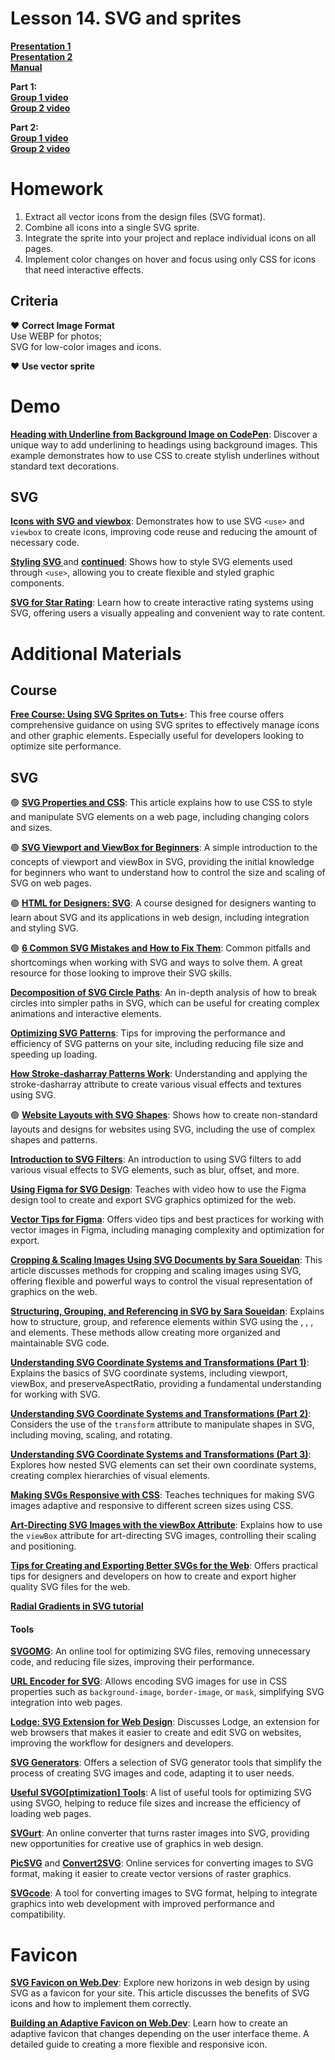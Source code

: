 # Lesson 14. SVG and sprites

**[Presentation 1](presentations/presentation-14-svg.pdf)**<br />
**[Presentation 2](presentations/presentation-14-sprites.pdf)**<br />
**[Manual](manuals/manual-14-svg.pdf)**<br /> 

**Part 1:** <br /> 
**[Group 1 video](https://drive.google.com/file/d/1jxiYOAG3klDwh8MtMc4GEZa-TlE1uKsn/view)**<br />
**[Group 2 video](https://drive.google.com/file/d/1xYyAS1WtwAOpdhWIZvahgy1xHIAGRgBZ/view)**<br />

**Part 2:** <br />
**[Group 1 video](https://drive.google.com/file/d/18gDGv_okwuGpWyp1W0loPOpF8EmhvDQl/view)**<br />
**[Group 2 video](https://drive.google.com/file/d/1ca6aS6KR2rZwMo-2mjXYw1ZT8pbfFA9M/view)**<br /> 

# Homework

1. Extract all vector icons from the design files (SVG format).
2. Combine all icons into a single SVG sprite.
3. Integrate the sprite into your project and replace individual icons on all pages.
4. Implement color changes on hover and focus using only CSS for icons that need interactive effects.

## Criteria 
❤️
**Correct Image Format** <br />
Use WEBP for photos;  <br />
SVG for low-color images and icons. 

❤️ **Use vector sprite**

# Demo

**[Heading with Underline from Background Image on CodePen](https://codepen.io/michellebarker/pen/YJzXKW)**: Discover a unique way to add underlining to headings using background images. This example demonstrates how to use CSS to create stylish underlines without standard text decorations.

## SVG 

**[Icons with SVG <use> and viewbox](https://codepen.io/michellebarker/pen/BKodKj)**: Demonstrates how to use SVG `<use>` and `viewbox` to create icons, improving code reuse and reducing the amount of necessary code.

**[Styling SVG <use>](https://codepen.io/michellebarker/pen/xVwgbq)** and **[continued](https://codepen.io/michellebarker/pen/qZORjp?editors=1100)**: Shows how to style SVG elements used through `<use>`, allowing you to create flexible and styled graphic components.

**[SVG for Star Rating](https://ishadeed.com/article/star-rating-svg)**: Learn how to create interactive rating systems using SVG, offering users a visually appealing and convenient way to rate content.

# Additional Materials

## Course

**[Free Course: Using SVG Sprites on Tuts+](https://webdesign.tutsplus.com/free-course-using-svg-sprites--cms-24619a)**: This free course offers comprehensive guidance on using SVG sprites to effectively manage icons and other graphic elements. Especially useful for developers looking to optimize site performance.

## SVG

<!-- 🟢 **[Using SVG in HTML](https://www.scaler.com/topics/html/how-to-use-svg-in-html/)**: A detailed guide on how to integrate SVG images into your web pages. This is the foundation for creating scalable and high-performance graphic elements, from icons to complex illustrations. -->

🟢 **[SVG Properties and CSS](https://css-tricks.com/svg-properties-and-css/)**: This article explains how to use CSS to style and manipulate SVG elements on a web page, including changing colors and sizes.

🟢 **[SVG Viewport and ViewBox for Beginners](https://webdesign.tutsplus.com/svg-viewport-and-viewbox-for-beginners--cms-30844t)**: A simple introduction to the concepts of viewport and viewBox in SVG, providing the initial knowledge for beginners who want to understand how to control the size and scaling of SVG on web pages.

🟢 **[HTML for Designers: SVG](https://app.uxcel.com/courses/html-for-designers/html-svg-073)**: A course designed for designers wanting to learn about SVG and its applications in web design, including integration and styling SVG.

🟢 **[6 Common SVG Mistakes and How to Fix Them](https://css-tricks.com/6-common-svg-fails-and-how-to-fix-them/)**: Common pitfalls and shortcomings when working with SVG and ways to solve them. A great resource for those looking to improve their SVG skills.

**[Decomposition of SVG Circle Paths](https://www.smashingmagazine.com/2019/03/svg-circle-decomposition-paths/)**: An in-depth analysis of how to break circles into simpler paths in SVG, which can be useful for creating complex animations and interactive elements.

**[Optimizing SVG Patterns](https://css-tricks.com/optimizing-svg-patterns/)**: Tips for improving the performance and efficiency of SVG patterns on your site, including reducing file size and speeding up loading.

**[How Stroke-dasharray Patterns Work](https://css-tricks.com/how-stroke-dasharray-patterns-work/)**: Understanding and applying the stroke-dasharray attribute to create various visual effects and textures using SVG.

<!-- **[Using the SVG Tag in HTML](https://www.scaler.com/topics/svg-tag-in-html/)**: Explains how to use the <svg> tag to embed SVG directly into HTML documents, allowing easy addition of scalable vector graphics to web pages. -->

<!-- **[Enhancing Web Images with SVG and "Grainy" Filters](https://webdesign.tutsplus.com/better-web-images-with-svg-grainy-filters--cms-39739t)**: Describes how using SVG and filters can improve the quality of images on websites, adding textured and grainy effects for more expressive design. -->

<!-- **[Hand Coding SVG](https://webdesign.tutsplus.com/how-to-hand-code-svg--cms-30368t)**: Offers a lesson on hand-coding SVG images, giving developers full control over vector graphics and their attributes. -->

🟢 **[Website Layouts with SVG Shapes](https://webdesign.tutsplus.com/website-layouts-with-svg-shapes--cms-35259t)**: Shows how to create non-standard layouts and designs for websites using SVG, including the use of complex shapes and patterns.

**[Introduction to SVG Filters](https://webdesign.tutsplus.com/introduction-to-svg-filters--cms-33546t)**: An introduction to using SVG filters to add various visual effects to SVG elements, such as blur, offset, and more.

**[Using Figma for SVG Design](https://webdesign.tutsplus.com/using-figma-for-svg-design--CRS-200909c)**: Teaches with video how to use the Figma design tool to create and export SVG graphics optimized for the web.

**[Vector Tips for Figma](https://webdesign.tutsplus.com/figma-vector-tips--cms-31990t)**: Offers video tips and best practices for working with vector images in Figma, including managing complexity and optimization for export.

<!-- **[SVG for Web Designers in 60 Seconds](https://webdesign.tutsplus.com/svg-for-web-designers-in-60-seconds--cms-29698t)**: A quick overview for web designers on the benefits of using SVG on websites. This article offers a brief and clear introduction to SVG, perfect for those who want to quickly learn the basics. -->

<!-- **[Getting Started with Scalable Vector Graphics SVG](https://webdesign.tutsplus.com/getting-started-with-scalable-vector-graphics-svg--webdesign-7515a)**: This resource is an introduction to SVG for beginners, explaining the basic concepts and benefits of using SVG on websites. From simple icons to complex animations, this guide will help you get started with SVG. -->

<!-- **[Mimic Relative Positioning Inside an SVG with Nested SVGs by Sara Soueidan](https://www.sarasoueidan.com/blog/mimic-relative-positioning-in-svg/)**: Sara Soueidan explores unique ways to use nested SVG to mimic relative positioning within SVG. This opens new possibilities for complex design and interaction in your vector graphics. -->

**[Cropping & Scaling Images Using SVG Documents by Sara Soueidan](https://www.sarasoueidan.com/blog/svg-object-fit/)**: This article discusses methods for cropping and scaling images using SVG, offering flexible and powerful ways to control the visual representation of graphics on the web.

<!-- **[Case Study: Optimizing SVG Text & Image Delivery with Inline SVG by Sara Soueidan](https://www.sarasoueidan.com/blog/optimizing-svg-delivery-with-svg/)**: A study on optimizing the delivery of text and images in SVG. Sara breaks down how to improve SVG loading performance using inline SVG. -->

**[Structuring, Grouping, and Referencing in SVG by Sara Soueidan](https://www.sarasoueidan.com/blog/structuring-grouping-referencing-in-svg/)**: Explains how to structure, group, and reference elements within SVG using the <g>, <use>, <defs>, and <symbol> elements. These methods allow creating more organized and maintainable SVG code.

**[Understanding SVG Coordinate Systems and Transformations (Part 1)](https://www.sarasoueidan.com/blog/svg-coordinate-systems/)**: Explains the basics of SVG coordinate systems, including viewport, viewBox, and preserveAspectRatio, providing a fundamental understanding for working with SVG.

**[Understanding SVG Coordinate Systems and Transformations (Part 2)](https://www.sarasoueidan.com/blog/svg-transformations/)**: Considers the use of the `transform` attribute to manipulate shapes in SVG, including moving, scaling, and rotating.

**[Understanding SVG Coordinate Systems and Transformations (Part 3)](https://www.sarasoueidan.com/blog/nesting-svgs/)**: Explores how nested SVG elements can set their own coordinate systems, creating complex hierarchies of visual elements.

**[Making SVGs Responsive with CSS](https://tympanus.net/codrops/2014/08/19/making-svgs-responsive-with-css/)**: Teaches techniques for making SVG images adaptive and responsive to different screen sizes using CSS.

**[Art-Directing SVG Images with the viewBox Attribute](https://www.sarasoueidan.com/blog/svg-art-direction-using-viewbox/)**: Explains how to use the `viewBox` attribute for art-directing SVG images, controlling their scaling and positioning.

<!-- **[Styling SVG <use> Content with CSS](https://tympanus.net/codrops/2015/07/16/styling-svg-use-content-css/)**: Discusses ways to style SVG content used through `<use>` with CSS, expanding customization options. -->

**[Tips for Creating and Exporting Better SVGs for the Web](https://www.sarasoueidan.com/blog/svg-tips-for-designers/)**: Offers practical tips for designers and developers on how to create and export higher quality SVG files for the web.

<!-- **[SVGcode: a PWA to Convert Raster Images to SVG Vector Graphics](https://web.dev/case-studies/svgcode?hl=en)**: Talks about a progressive web app that converts raster images to vector SVG graphics, improving the process of working with images on websites. -->

**[Radial Gradients in SVG tutorial](https://www.digitalocean.com/community/tutorials/svg-radial-gradients)** 

#### Tools 

**[SVGOMG](https://jakearchibald.github.io/svgomg/)**: An online tool for optimizing SVG files, removing unnecessary code, and reducing file sizes, improving their performance.

**[URL Encoder for SVG](https://yoksel.github.io/url-encoder/)**: Allows encoding SVG images for use in CSS properties such as `background-image`, `border-image`, or `mask`, simplifying SVG integration into web pages.

**[Lodge: SVG Extension for Web Design](https://css-tricks.com/lodge/svg/)**: Discusses Lodge, an extension for web browsers that makes it easier to create and edit SVG on websites, improving the workflow for designers and developers.

**[SVG Generators](https://www.smashingmagazine.com/2021/03/svg-generators/)**: Offers a selection of SVG generator tools that simplify the process of creating SVG images and code, adapting it to user needs.

**[Useful SVGO[ptimization] Tools](https://www.sarasoueidan.com/blog/svgo-tools/)**: A list of useful tools for optimizing SVG using SVGO, helping to reduce file sizes and increase the efficiency of loading web pages.

**[SVGurt](https://svgurt.com/)**: An online converter that turns raster images into SVG, providing new opportunities for creative use of graphics in web design.

**[PicSVG](https://picsvg.com)** and **[Convert2SVG](https://convert2svg.com/)**: Online services for converting images to SVG format, making it easier to create vector versions of raster graphics.

**[SVGcode](https://svgco.de/)**: A tool for converting images to SVG format, helping to integrate graphics into web development with improved performance and compatibility.

# Favicon

**[SVG Favicon on Web.Dev](https://web.dev/patterns/components/svg-favicon?hl=en)**: Explore new horizons in web design by using SVG as a favicon for your site. This article discusses the benefits of SVG icons and how to implement them correctly.

**[Building an Adaptive Favicon on Web.Dev](https://web.dev/articles/building/an-adaptive-favicon?hl=en)**: Learn how to create an adaptive favicon that changes depending on the user interface theme. A detailed guide to creating a more flexible and responsive icon.



